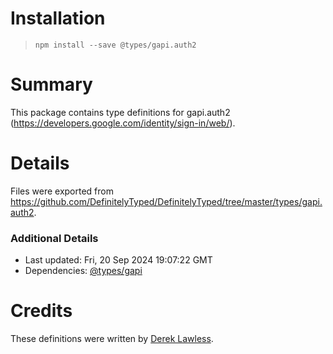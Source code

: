 # Installation
> `npm install --save @types/gapi.auth2`

# Summary
This package contains type definitions for gapi.auth2 (https://developers.google.com/identity/sign-in/web/).

# Details
Files were exported from https://github.com/DefinitelyTyped/DefinitelyTyped/tree/master/types/gapi.auth2.

### Additional Details
 * Last updated: Fri, 20 Sep 2024 19:07:22 GMT
 * Dependencies: [@types/gapi](https://npmjs.com/package/@types/gapi)

# Credits
These definitions were written by [Derek Lawless](https://github.com/flawless2011).

